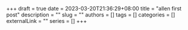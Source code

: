 +++ 
draft = true
date = 2023-03-20T21:36:29+08:00
title = "allen first post"
description = ""
slug = ""
authors = []
tags = []
categories = []
externalLink = ""
series = []
+++

